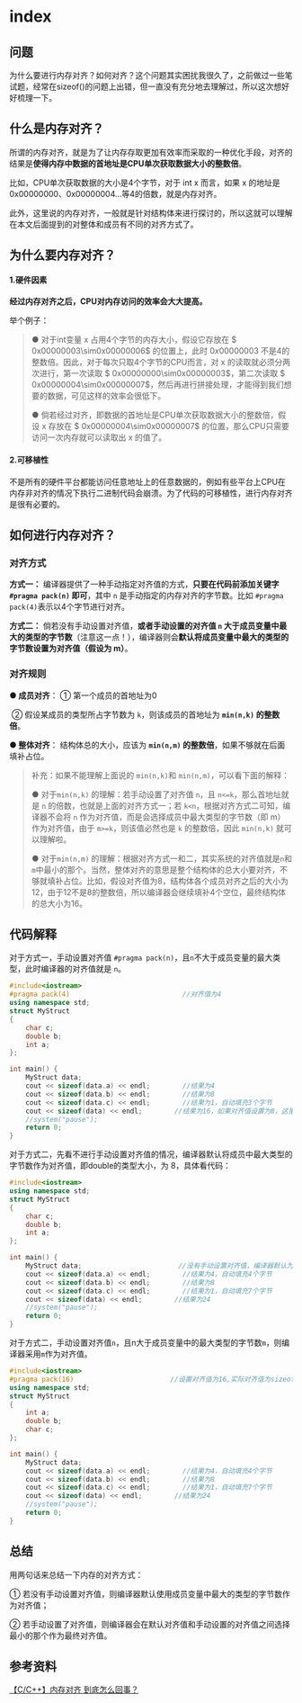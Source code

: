 # index

## 问题

为什么要进行内存对齐？如何对齐？这个问题其实困扰我很久了，之前做过一些笔试题，经常在sizeof\(\)的问题上出错，但一直没有充分地去理解过，所以这次想好好梳理一下。

## 什么是内存对齐？

所谓的内存对齐，就是为了让内存存取更加有效率而采取的一种优化手段，对齐的结果是**使得内存中数据的首地址是CPU单次获取数据大小的整数倍**。

比如，CPU单次获取数据的大小是4个字节，对于 int x 而言，如果 x 的地址是0x00000000、0x00000004...等4的倍数，就是内存对齐。

此外，这里说的内存对齐，一般就是针对结构体来进行探讨的，所以这就可以理解在本文后面提到的对整体和成员有不同的对齐方式了。

## 为什么要内存对齐？

#### 1.硬件因素

**经过内存对齐之后，CPU对内存访问的效率会大大提高。**

举个例子：

> ● 对于int变量 x 占用4个字节的内存大小，假设它存放在 $ 0x00000003\sim0x00000006$ 的位置上，此时 $0x00000003$ 不是4的整数倍。因此，对于每次只取4个字节的CPU而言，对 x 的读取就必须分两次进行，第一次读取 $ 0x00000000\sim0x00000003$，第二次读取 $ 0x00000004\sim0x00000007$，然后再进行拼接处理，才能得到我们想要的数据，可见这样的效率会很低下。
>
> ● 倘若经过对齐，即数据的首地址是CPU单次获取数据大小的整数倍，假设 x 存放在 $ 0x00000004\sim0x00000007$ 的位置，那么CPU只需要访问一次内存就可以读取出 x 的值了。

#### 2.可移植性

不是所有的硬件平台都能访问任意地址上的任意数据的，例如有些平台上CPU在内存非对齐的情况下执行二进制代码会崩溃。为了代码的可移植性，进行内存对齐是很有必要的。

## 如何进行内存对齐？

### 对齐方式

**方式一：** 编译器提供了一种手动指定对齐值的方式，**只要在代码前添加关键字 `#pragma pack(n)` 即可**，其中 `n` 是手动指定的内存对齐的字节数。比如 `#pragma pack(4)`表示以4个字节进行对齐。

**方式二：** 倘若没有手动设置对齐值，**或者手动设置的对齐值 `n` 大于成员变量中最大的类型的字节数**（注意这一点！），编译器则会**默认将成员变量中最大的类型的字节数设置为对齐值（假设为 m）**。

### 对齐规则

**● 成员对齐**： ① 第一个成员的首地址为0

​ ② 假设某成员的类型所占字节数为 `k`，则该成员的首地址为 **`min(n,k)` 的整数倍**。

**● 整体对齐**： 结构体总的大小，应该为 **`min(n,m)` 的整数倍**，如果不够就在后面填补占位。

> 补充：如果不能理解上面说的 `min(n,k)`和 `min(n,m)`，可以看下面的解释：
>
> ● 对于`min(n,k)` 的理解：若手动设置了对齐值 `n`，且 `n<=k`，那么首地址就是 `n` 的倍数，也就是上面的对齐方式一；若 `k<n`，根据对齐方式二可知，编译器不会将 `n` 作为对齐值，而是会选择成员中最大类型的字节数（即 m）作为对齐值，由于 `m>=k`，则该值必然也是 `k` 的整数倍，因此 `min(n,k)` 就可以理解啦。
>
> ● 对于`min(n,m)` 的理解：根据对齐方式一和二，其实系统的对齐值就是`n`和`m`中最小的那个。当然，整体对齐的意思是整个结构体的总大小要对齐，不够就填补占位。比如，假设对齐值为8，结构体各个成员对齐之后的大小为12，由于12不是8的整数倍，所以编译器会继续填补4个空位，最终结构体的总大小为16。

## 代码解释

对于方式一，手动设置对齐值 `#pragma pack(n)`，且`n`不大于成员变量的最大类型，此时编译器的对齐值就是 `n`。

```cpp
#include<iostream>
#pragma pack(4)                            //对齐值为4
using namespace std;
struct MyStruct
{
    char c;
    double b;
    int a;
};

int main() {
    MyStruct data;
    cout << sizeof(data.a) << endl;        //结果为4
    cout << sizeof(data.b) << endl;        //结果为8
    cout << sizeof(data.c) << endl;        //结果为1，自动填充3个字节
    cout << sizeof(data) << endl;        //结果为16，如果对齐值设置为8，这里结果就是24
    //system("pause");
    return 0;
}
```

对于方式二，先看不进行手动设置对齐值的情况，编译器默认将成员中最大类型的字节数作为对齐值，即double的类型大小，为 8，具体看代码：

```cpp
#include<iostream>
using namespace std;
struct MyStruct
{
    char c;
    double b;
    int a;
};

int main() {
    MyStruct data;                        //没有手动设置对齐值，编译器默认为最大类型字节数，即8
    cout << sizeof(data.a) << endl;        //结果为4，自动填充4个字节
    cout << sizeof(data.b) << endl;        //结果为8
    cout << sizeof(data.c) << endl;        //结果为1，自动填充7个字节
    cout << sizeof(data) << endl;        //结果为24
    //system("pause");
    return 0;
}
```

对于方式二，手动设置对齐值`n`，且n大于成员变量中的最大类型的字节数`m`，则编译器采用`m`作为对齐值。

```cpp
#include<iostream>
#pragma pack(16)                        //设置对齐值为16,实际对齐值为sizeof(double)=8
using namespace std;
struct MyStruct
{
    int a;
    double b;
    char c;
};

int main() {
    MyStruct data;
    cout << sizeof(data.a) << endl;        //结果为4，自动填充4个字节
    cout << sizeof(data.b) << endl;        //结果为8
    cout << sizeof(data.c) << endl;        //结果为1，自动填充7个字节
    cout << sizeof(data) << endl;        //结果为24
    //system("pause");
    return 0;
}
```

## 总结

用两句话来总结一下内存的对齐方式：

① 若没有手动设置对齐值，则编译器默认使用成员变量中最大的类型的字节数作为对齐值；

② 若手动设置了对齐值，则编译器会在默认对齐值和手动设置的对齐值之间选择最小的那个作为最终对齐值。

## 参考资料

[【C/C++】内存对齐 到底怎么回事？](https://zhuanlan.zhihu.com/p/101140160)


